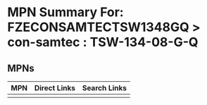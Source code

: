 



# MPN Summary For: FZECONSAMTECTSW1348GQ > con-samtec : TSW-134-08-G-Q

## MPNs
  

|MPN|Direct Links|Search Links|
| :--- | :--- | :--- |
||||
